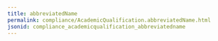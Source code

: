 ```yaml
---
title: abbreviatedName
permalink: compliance/AcademicQualification.abbreviatedName.html
jsonid: compliance_academicqualification_abbreviatedname
---
```

